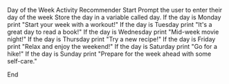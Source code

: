 Day of the Week Activity Recommender
Start
Prompt the user to enter their day of the week
Store the day in a variable called day.
If the day is Monday
print "Start your week with a workout!"
If the day is Tuesday
print "It's a great day to read a book!"
If the day is Wednesday
print "Mid-week movie night!"
If the day is Thursday
print "Try a new recipe!"
If the day is Friday
print "Relax and enjoy the weekend!"
If the day is Saturday 
print "Go for a hike!"
If the day is Sunday
print "Prepare for the week ahead with some self-care."

End

